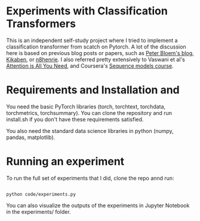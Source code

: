 # Experiments with Classification Transformers

This is an independent self-study project where I tried to implement a classification transformer from scatch on Pytorch. A lot of the discussion here is based on previous blog posts or papers, such as [Peter Bloem's blog](http://peterbloem.nl/blog/transformers), [Kikaben](https://kikaben.com/transformers-training-details/), or [n8henrie](https://n8henrie.com/2021/08/writing-a-transformer-classifier-in-pytorch/). I also referred pretty extensively to Vaswani et al's [Attention is All You Need](https://arxiv.org/abs/1706.03762), and Coursera's [Sequence models course](https://www.coursera.org/learn/nlp-sequence-models). 

# Requirements and Installation and 

You need the basic PyTorch libraries (torch, torchtext, torchdata, torchmetrics, torchsummary). You can clone the repository and run install.sh if you don't have these requirements satisfied.

You also need the standard data science libraries in python (numpy, pandas, matplotlib).

# Running an experiment

To run the full set of experiments that I did, clone the repo annd run:

```

python code/experiments.py

```

You can also visualize the outputs of the experiments in Jupyter Notebook in the experiments/ folder. 